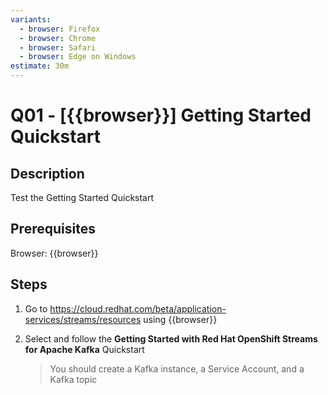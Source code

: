 ```yaml
---
variants:
  - browser: Firefox
  - browser: Chrome
  - browser: Safari
  - browser: Edge on Windows
estimate: 30m
---
```


# Q01 - [{{browser}}] Getting Started Quickstart

## Description

Test the Getting Started Quickstart

## Prerequisites

Browser: {{browser}}

## Steps

1. Go to https://cloud.redhat.com/beta/application-services/streams/resources using {{browser}}

2. Select and follow the **Getting Started with Red Hat OpenShift Streams for Apache Kafka** Quickstart

   > You should create a Kafka instance, a Service Account, and a Kafka topic
